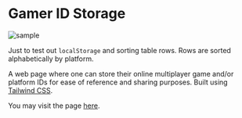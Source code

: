 # Gamer ID Storage
![sample](https://user-images.githubusercontent.com/65208909/228426671-535060cd-3eaa-40a0-9ddb-c5e7c033d58d.png)

Just to test out `localStorage` and sorting table rows. Rows are sorted alphabetically by platform.

A web page where one can store their online multiplayer game and/or platform IDs for ease of reference and sharing purposes. Built using [Tailwind CSS](https://tailwindcss.com/).

You may visit the page [here](https://monkonius.github.io/gamer-id-storage/).
